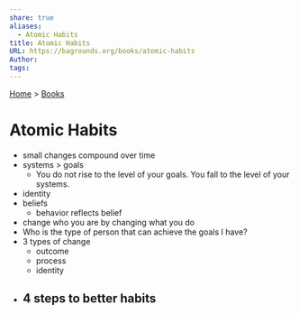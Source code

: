 ```yaml
---  
share: true  
aliases:  
  - Atomic Habits  
title: Atomic Habits  
URL: https://bagrounds.org/books/atomic-habits  
Author:   
tags:   
---  
```

[Home](../index.md) > [Books](./index.md)  
# Atomic Habits  
- small changes compound over time  
- systems > goals  
  - You do not rise to the level of your goals. You fall to the level of your systems.  
- identity  
- beliefs  
  - behavior reflects belief  
- change who you are by changing what you do  
- Who is the type of person that can achieve the goals I have?  
- 3 types of change  
  - outcome  
  - process  
  - identity  
- 4 steps to better habits  
  -   
